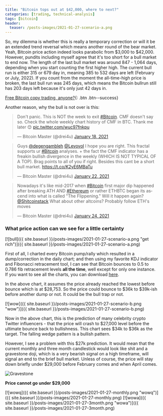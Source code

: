 ```yaml
---
title: "Bitcoin tops out at $42,000, where to next?"
categories: [trading, technical-analysis]
tags: [bitcoin]
header:
  teaser: /posts-images/2021-01-27-scenario-a.png
---
```


So, my dilemma is whether this is really a temporary correction or will it be an extended trend reversal which means another round of the bear market. Yeah, 
Bitcoin price action indeed looks parabolic from $3,000 to $42,000. However, pundits including myself agree that it's too short for a bull market to end now.
The length of the last bull market was around 847 - 1,064 days, depending when you start counting the first higher high. The current bull run is either 315 or 
679 day in, meaning 385 to 532 days are left (February or July, 2022). If you count from the moment the all-time-high price is broken, the last bull run was 
245 days, which means the Bitcoin bullrun still has 203 days left because it's only just 42 days in.

[Free Bitcoin copy trading, anyone?](/copy-my-trades/){: .btn .btn--success}  

Another reason, why the bull is not over is this:
<blockquote class="twitter-tweet"><p lang="en" dir="ltr">Don&#39;t panic. This is NOT the week to exit <a href="https://twitter.com/hashtag/Bitcoin?src=hash&amp;ref_src=twsrc%5Etfw">#Bitcoin</a>. CMF doesn&#39;t say so. Check the whole weekly chart history of CMF in BTC. Thank me later 😊 <a href="https://t.co/wuc97fnkpu">pic.twitter.com/wuc97fnkpu</a></p>&mdash; Bitcoin Master (@drei4u) <a href="https://twitter.com/drei4u/status/1350982235609047040?ref_src=twsrc%5Etfw">January 18, 2021</a></blockquote> <script async src="https://platform.twitter.com/widgets.js" charset="utf-8"></script>
<blockquote class="twitter-tweet"><p lang="en" dir="ltr">Guys <a href="https://twitter.com/degengambleh?ref_src=twsrc%5Etfw">@degengambleh</a> <a href="https://twitter.com/Levovol?ref_src=twsrc%5Etfw">@Levovol</a> I hope you are right. This fractal supports ur <a href="https://twitter.com/hashtag/Bitcoin?src=hash&amp;ref_src=twsrc%5Etfw">#Bitcoin</a> analyses. + the fact the CMF indicator has a freakin bullish divergence in the weekly (WHICH IS NOT TYPICAL OF A TOP). Brag points to all of you if right. Besides this cant be a short bull market. <a href="https://t.co/K2yE6MBaTu">https://t.co/K2yE6MBaTu</a></p>&mdash; Bitcoin Master (@drei4u) <a href="https://twitter.com/drei4u/status/1352545047112126466?ref_src=twsrc%5Etfw">January 22, 2021</a></blockquote> <script async src="https://platform.twitter.com/widgets.js" charset="utf-8"></script>
<blockquote class="twitter-tweet"><p lang="en" dir="ltr">Nowadays it&#39;s like mid-2017 when <a href="https://twitter.com/hashtag/Bitcoin?src=hash&amp;ref_src=twsrc%5Etfw">#Bitcoin</a> first major dip happened after breaking ATH AND <a href="https://twitter.com/hashtag/Ethereum?src=hash&amp;ref_src=twsrc%5Etfw">#Ethereum</a> or rather ETHBTC began its ascend into what is called &quot;The Flippening.&quot; Will it happen again? <a href="https://twitter.com/Shitcoinstack?ref_src=twsrc%5Etfw">@Shitcoinstack</a> What about other altcoins? Probably follow ETH&#39;s moves</p>&mdash; Bitcoin Master (@drei4u) <a href="https://twitter.com/drei4u/status/1353269175943262208?ref_src=twsrc%5Etfw">January 24, 2021</a></blockquote> <script async src="https://platform.twitter.com/widgets.js" charset="utf-8"></script>

### What price action can we see for a little certainty

[![bull]({{ site.baseurl }}/posts-images/2021-01-27-scenario-a.png "get rich")]({{ site.baseurl }}/posts-images/2021-01-27-scenario-a.png)

First of all, I charted every Bitcoin pump/rally which resulted in a dump/correction in the daily chart; and then using my favorite KDJ indicator and Fibonacci
retracement tool, I can see that Bitcoin bounces to 0.5 to 0.786 fib retracement levels **all the time**, well except for only one instance. If you want to 
see all the charts, you can download [here](/posts-images/BTC-fib-retrace-after-dump.zip).

In the above chart, it assumes the price already reached the lowest before bounce which is at $28,753. So the price could bounce to $36k to $39k-ish before 
another dump or not. It could be the bull trap or not.

[![wow]({{ site.baseurl }}/posts-images/2021-01-27-scenario-b.png "wow")]({{ site.baseurl }}/posts-images/2021-01-27-scenario-b.png)

Now in the above chart, this is the prediction of many celebrity crypto Twitter influencers - that the price will crash to $27,000 level before the ultimate 
bounce back to bullishness. This chart sees $34k to $36k as the target. The falling wedge pattern is a bullish pattern.

However, I see a problem with this $27k prediction. It would mean that the current monthly and three month candlestick would look like shit and a gravestone 
doji, which is a very bearish signal on a high timeframe, will signal an end to the brief bull market. Unless of course, the price will stay down briefly
under $29,000 before February comes and when April comes. 

![Gravestone](https://i.imgur.com/2y7kMjV.png "gravestone doji")

**Price cannot go under $29,000**

[![wowq]({{ site.baseurl }}/posts-images/2021-01-27-monthly.png "wowq")]({{ site.baseurl }}/posts-images/2021-01-27-monthly.png)
[![wowa]({{ site.baseurl }}/posts-images/2021-01-27-3month.png "wowa")]({{ site.baseurl }}/posts-images/2021-01-27-3month.png)
